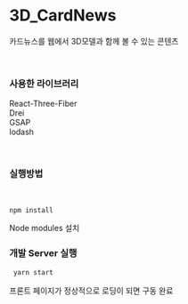 # 3D_CardNews
카드뉴스를 웹에서 3D모델과 함께 볼 수 있는 콘텐츠

<br>

### 사용한 라이브러리
React-Three-Fiber<br>
Drei<br>
GSAP<br>
lodash

<br>

### 실행방법
<br>

```bash
npm install
```
Node modules 설치
<br>

### 개발 Server 실행
```bash
 yarn start
```
프론트 페이지가 정상적으로 로딩이 되면 구동 완료
<br>
<br>

